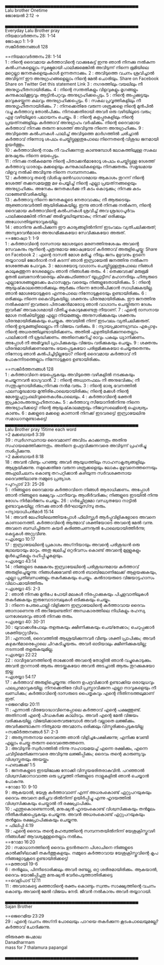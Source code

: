 
▄▄▄▄▄▄▄▄▄▄▄▄▄▄▄▄▄▄▄▄▄▄▄▄▄▄▄▄▄▄▄▄▄▄▄▄▄▄▄▄▄▄▄▄       
Lalu brother Onetime    
ജോയേല്‍ 2:12 ->     


▄▄▄▄▄▄▄▄▄▄▄▄▄▄▄▄▄▄▄▄▄▄▄▄▄▄▄▄▄▄▄▄▄▄▄▄▄▄▄▄▄▄▄▄        
Everyday  Lalu Brother pray    
നിയമാവര്‍ത്തനം 28: 1-14    
ജോഷ്വാ  1: 1-9    
സങ്കീര്‍ത്തനങ്ങള്‍  128      

==നിയമാവര്‍ത്തനം 28: 1-14    
1 : നിന്റെ ദൈവമായ കര്‍ത്താവിന്റെ വാക്കുകേട്ട് ഇന്നു ഞാന്‍ നിനക്കു നല്‍കുന്ന കല്‍പനകളെല്ലാം സൂക്ഷ്മമായി പാലിക്കുമെങ്കില്‍ അവിടുന്ന് നിന്നെ ഭൂമിയിലെ മറ്റെല്ലാ ജനതകളെയുംകാള്‍ ഉന്നതനാക്കും. 
2 : അവിടുത്തെ വചനം ശ്രവിച്ചാല്‍ അവിടുന്ന് ഈ അനുഗ്രഹങ്ങളെല്ലാം നിന്റെ മേല്‍ ചൊരിയും. Share on Facebook Share on Twitter Get this statement Link
3 : നഗരത്തിലും വയലിലും നീ അനുഗൃഹീതനായിരിക്കും. 
4 : നിന്റെ സന്തതികളും വിളവുകളും മൃഗങ്ങളും കന്നുകാലിക്കൂട്ടവും ആട്ടിന്‍പറ്റവും അനുഗ്രഹിക്കപ്പെടും. 
5 : നിന്റെ അപ്പക്കുട്ടയും മാവുകുഴയ്ക്കുന്ന കലവും അനുഗ്രഹിക്കപ്പെടും. 
6 : സകല പ്രവൃത്തികളിലും നീ അനുഗൃഹീതനായിരിക്കും. 
7 : നിനക്കെതിരേ വരുന്ന ശത്രുക്കളെ നിന്റെ മുന്‍പില്‍ വച്ചു കര്‍ത്താവു തോല്‍പിക്കും. നിനക്കെതിരായി അവര്‍ ഒരു വഴിയിലൂടെ വരും; ഏഴു വഴിയിലൂടെ പലായനം ചെയ്യും. 
8 : നിന്റെ കളപ്പുരകളിലും നിന്റെ പ്രയത്‌നങ്ങളിലും കര്‍ത്താവ് അനുഗ്രഹം വര്‍ഷിക്കും. നിന്റെ ദൈവമായ കര്‍ത്താവ് നിനക്കു തരുന്ന ദേശത്ത് അവിടുന്നു നിന്നെ അനുഗ്രഹിക്കും. 
9 : അവിടുത്തെ കല്‍പനകള്‍ പാലിച്ച് അവിടുത്തെ മാര്‍ഗത്തില്‍ ചരിച്ചാല്‍ കര്‍ത്താവ് നിന്നോടു ശപഥം ചെയ്തിട്ടുള്ളതുപോലെ നിന്നെതന്റെ വിശുദ്ധ ജനമായി ഉയര്‍ത്തും.    
10 : കര്‍ത്താവിന്റെ നാമം നീ വഹിക്കുന്നതു കാണുമ്പോള്‍ ലോകത്തിലുള്ള സകല മനുഷ്യരും നിന്നെ ഭയപ്പെടും.    
11 : നിനക്കു നല്‍കുമെന്നു നിന്റെ പിതാക്കന്‍മാരോടു ശപഥം ചെയ്തിട്ടുള്ള ദേശത്ത് കര്‍ത്താവു ധാരാളം മക്കളെയും കന്നുകാലികളെയും നിനക്കുതരും. സമൃദ്ധമായ വിളവു നല്‍കി അവിടുന്നു നിന്നെ സമ്പന്നനാക്കും.    
12 : കര്‍ത്താവു തന്റെ വിശിഷ്ട ഭണ്‍ഡാഗാരമായ ആകാശം തുറന്ന് നിന്റെ ദേശത്ത് തക്കസമയത്തു മഴ പെയ്യിച്ച് നിന്റെ എല്ലാ പ്രയത്‌നങ്ങളെയും അനുഗ്രഹിക്കും. അനേകം ജനതകള്‍ക്കു നീ കടം കൊടുക്കും; നിനക്കു കടം വാങ്ങേണ്ടിവരികയില്ല.    
13 : കര്‍ത്താവു നിന്നെ ജനതകളുടെ നേതാവാക്കും; നീ ആരുടെയും ആജ്ഞാനുവര്‍ത്തി ആയിരിക്കുകയില്ല. ഇന്നു ഞാന്‍ നിനക്കു നല്‍കുന്ന, നിന്റെ ദൈവമായ കര്‍ത്താവിന്റെ കല്‍പനകള്‍ ശ്രവിച്ച് അവ ശ്രദ്ധാപൂര്‍വം പാലിക്കുമെങ്കില്‍ നിനക്ക് അഭിവൃദ്ധിയുണ്ടാകും; നിനക്ക് ഒരിക്കലും അധോഗതിയുണ്ടാവുകയില്ല.    
14 : ഞാനിന്നു കല്‍പിക്കുന്ന ഈ കാര്യങ്ങളില്‍നിന്ന് ഇടംവലം വ്യതിചലിക്കരുത്; അന്യദേവന്‍മാരെ അനുഗമിക്കുകയോ സേവിക്കുകയോ അരുത്.    
==ജോഷ്വാ  1: 1-9     
1 : കര്‍ത്താവിന്റെ ദാസനായ മോശയുടെ മരണത്തിനുശേഷം അവന്റെ സേവകനും നൂനിന്റെ പുത്രനുമായ ജോഷ്വയോട് കര്‍ത്താവ് അരുളിച്ചെയ്തു: Share on Facebook 
2 : എന്റെ ദാസന്‍ മോശ മരിച്ചു. നീയും ജനം മുഴുവനും ഉടനെ തയ്യാറായി ജോര്‍ദാന്‍ നദി കടന്ന് ഞാന്‍ ഇസ്രായേല്‍ ജനത്തിനു നല്‍കുന്ന ദേശത്തേക്കു പോവുക. 
3 : മോശയോടു വാഗ്ദാനം ചെയ്തിട്ടുള്ളതുപോലെ നിങ്ങള്‍ കാലുകുത്തുന്ന ദേശമെല്ലാം ഞാന്‍ നിങ്ങള്‍ക്കു തരും. 
4 : തെക്കുവടക്ക് മരുഭൂമി മുതല്‍ ലബനോന്‍വരെയും കിഴക്കുപടിഞ്ഞാറ്‌ യൂഫ്രട്ടീസ് മഹാനദിയും ഹിത്യരുടെ എല്ലാദേശങ്ങളുമടക്കം മഹാസമുദ്രം വരെയും നിങ്ങളുടേതായിരിക്കും. 
5 : നിന്റെ ആയുഷ്‌കാലത്തൊരിക്കലും ആര്‍ക്കും നിന്നെ തോല്‍പിക്കാന്‍ സാധിക്കുകയില്ല. ഞാന്‍ മോശയോടുകൂടെ എന്നപോലെ നിന്നോടുകൂടെയും ഉണ്ടായിരിക്കും. 
6 : ഒരിക്കലും നിന്നെ കൈവിടുകയില്ല. ശക്തനും ധീരനുമായിരിക്കുക. ഈ ജനത്തിനു നല്‍കുമെന്ന് ഇവരുടെ പിതാക്കന്‍മാരോടു ഞാന്‍ വാഗ്ദാനം ചെയ്തിരുന്ന ദേശം ഇവര്‍ക്ക് അവകാശമായി വീതിച്ചു കൊടുക്കേണ്ടതു നീയാണ്. 
7 : എന്റെ ദാസനായ മോശ നല്‍കിയിട്ടുള്ള എല്ലാ നിയമങ്ങളും അനുസരിക്കുകയും ശക്തനും ധീരനുമായിരിക്കുകയും ചെയ്യുക. അവയില്‍ നിന്ന് ഇടംവലം വ്യതിചലിക്കരുത്. നിന്റെ ഉദ്യമങ്ങളിലെല്ലാം നീ വിജയം വരിക്കും. 
8 : ന്യായപ്രമാണഗ്രന്ഥം എപ്പോഴും നിന്റെ അധരത്തിലുണ്ടായിരിക്കണം. അതില്‍ എഴുതിയിരിക്കുന്നതെല്ലാം പാലിക്കാന്‍ നീ ശ്രദ്ധിക്കണം. അതിനെക്കുറിച്ച് രാവും പകലും ധ്യാനിക്കണം. അപ്പോള്‍ നീ അഭിവൃദ്ധി പ്രാപിക്കുകയും വിജയം വരിക്കുകയും ചെയ്യും. 
9 : ശക്തനും ധീരനുമായിരിക്കണമെന്നും ഭയപ്പെടുകയോ പരിഭ്രമിക്കുകയോ ചെയ്യരുതെന്നും നിന്നോടു ഞാന്‍ കല്‍പിച്ചിട്ടില്ലയോ? നിന്റെ ദൈവമായ കര്‍ത്താവ് നീ പോകുന്നിടത്തെല്ലാം നിന്നോടുകൂടെ ഉണ്ടായിരിക്കും.     

==സങ്കീര്‍ത്തനങ്ങള്‍  128     
1 : കര്‍ത്താവിനെ ഭയപ്പെടുകയും അവിടുത്തെ വഴികളില്‍ നടക്കുകയും ചെയ്യുന്നവന്‍ ഭാഗ്യവാന്‍. 
2 : നിന്റെ അധ്വാനഫലം നീ അനുഭവിക്കും; നീ സന്തുഷ്ടനായിരിക്കും;നിനക്കു നന്‍മ വരും. 
3 : നിന്റെ ഭാര്യ ഭവനത്തില്‍ ഫലസമൃദ്ധമായ മുന്തിരിപോലെയായിരിക്കും; നിന്റെ മക്കള്‍ നിന്റെ മേശയ്ക്കുചുറ്റുംഒലിവുതൈകള്‍പോലെയും. 
4 : കര്‍ത്താവിന്റെ ഭക്തന്‍ ഇപ്രകാരംഅനുഗൃഹീതനാകും. 
5 : കര്‍ത്താവു സീയോനില്‍നിന്നു നിന്നെ അനുഗ്രഹിക്കട്ടെ! നിന്റെ ആയുഷ്‌കാലമത്രയും നീജറുസലെമിന്റെ ഐശ്വര്യം കാണും. 
6 : മക്കളുടെ മക്കളെ കാണാന്‍ നിനക്ക് ഇടവരട്ടെ! ഇസ്രായേലിനു സമാധാനമുണ്ടാകട്ടെ!      
▄▄▄▄▄▄▄▄▄▄▄▄▄▄▄▄▄▄▄▄▄▄▄▄▄▄▄▄▄▄▄▄▄▄▄▄▄▄▄▄▄▄▄▄          
Lalu Brother pray 15time each word  
=2 മക്കബായര്‍ 3:39    
39 : സ്വര്‍ഗസ്ഥനായ ദൈവമാണ് അവിടം കാക്കുന്നതും അതിനു സഹായമെത്തിക്കുന്നതും. അതിനെ ഉപദ്രവിക്കുന്നവരെ അവിടുന്ന് പ്രഹരിച്ചു നശിപ്പിക്കുന്നു.      
=2 മക്കബായര്‍ 8:18    
18 : അവന്‍ വീണ്ടും പറഞ്ഞു: അവര്‍ ആയുധത്തിലും സാഹസകൃത്യങ്ങളിലും ആശ്രയിക്കുന്നു. നമുക്കെതിരേ വരുന്ന ശത്രുക്കളെയും ലോകം മുഴുവനെത്തന്നെയും അംഗുലീചലനം കൊണ്ടു തറപറ്റിക്കാന്‍ കഴിയുന്ന സര്‍വശക്തനായ ദൈവത്തിലാണു നമ്മുടെ പ്രത്യാശ.   
=പുറപ്പാട്  23: 25-26    
5 : നിങ്ങളുടെ ദൈവമായ കര്‍ത്താവിനെ നിങ്ങള്‍ ആരാധിക്കണം. അപ്പോള്‍ ഞാന്‍ നിങ്ങളുടെ ഭക്ഷ്യവും പാനീയവും ആശീര്‍വദിക്കും; നിങ്ങളുടെ ഇടയില്‍ നിന്നു രോഗം നിര്‍മാര്‍ജനം ചെയ്യും. 
26 : ഗര്‍ഭച്ഛിദ്രമോ വന്ധ്യതയോ നാട്ടില്‍ ഉണ്ടാവുകയില്ല; നിനക്കു ഞാന്‍ ദീര്‍ഘായുസ്‌സു തരും.    
=ന്യായാധിപ‌ന്‍‍മാര്‍ 15:14    
14 : അവന്‍ ലേഹിയിലെത്തിയപ്പോള്‍ ഫിലിസ്ത്യര്‍ ആര്‍പ്പുവിളികളോടെ അവനെ കാണാനെത്തി. കര്‍ത്താവിന്റെ ആത്മാവ് ശക്തിയോടെ അവന്റെ മേല്‍ വന്നു. അവനെ ബന്ധിച്ചിരുന്ന കയര്‍ കരിഞ്ഞചണനൂല്‍ പോലെയായിത്തീര്‍ന്നു; കെട്ടുകള്‍ അറ്റുവീണു.     
=ഏശയ്യാ 10:17    
17 : ഇസ്രായേലിന്റെ പ്രകാശം അഗ്‌നിയായും അവന്റെ പരിശുദ്ധന്‍ ഒരു ജ്വാലയായും മാറും. അതു ജ്വലിച്ച് ഒറ്റദിവസം കൊണ്ട് അവന്റെ മുള്ളുകളും മുള്‍ച്ചെടികളും ദഹിപ്പിച്ചുകളയും.     
=ഏശയ്യാ  43:14    
14 : നിങ്ങളുടെ രക്ഷകനും ഇസ്രായേലിന്റെ പരിശുദ്ധനുമായ കര്‍ത്താവ് അരുളിച്ചെയ്യുന്നു: നിങ്ങള്‍ക്കുവേണ്ടി ഞാന്‍ ബാബിലോണിലേക്ക് ആളയക്കുകയും, എല്ലാ പ്രതിബന്ധങ്ങളും തകര്‍ക്കുകയും ചെയ്യും. കല്‍ദായരുടെ വിജയാട്ടഹാസം വിലാപമായിത്തീരും    
=ഏശയ്യാ  45: 2-3   
2 : ഞാന്‍ നിനക്കു മുന്‍പേ പോയി മലകള്‍ നിരപ്പാക്കുകയും പിച്ചളവാതിലുകള്‍ തകര്‍ക്കുകയും ഇരുമ്പോടാമ്പലുകള്‍ ഒടിക്കുകയും ചെയ്യും.    
3 : നിന്നെ പേരുചൊല്ലി വിളിക്കുന്ന ഇസ്രായേലിന്റെ കര്‍ത്താവായ ദൈവം ഞാനാണെന്നു നീ അറിയേണ്ടതിന് അന്ധകാരത്തിലെ നിധികളും രഹസ്യ ധനശേഖരവും ഞാന്‍ നിനക്കു തരും.      
=ഏശയ്യാ 40: 30-31   
30 : യുവാക്കള്‍പോലും തളരുകയും ക്ഷീണിക്കുകയും ചെയ്‌തേക്കാം; ചെറുപ്പക്കാര്‍ ശക്തിയറ്റുവീഴാം.   
31 : എന്നാല്‍, ദൈവത്തില്‍ ആശ്രയിക്കുന്നവര്‍ വീണ്ടും ശക്തി പ്രാപിക്കും; അവര്‍ കഴുകന്‍മാരെപ്പോലെ ചിറകടിച്ചുയരും. അവര്‍ ഓടിയാലും ക്ഷീണിക്കുകയില്ല; നടന്നാല്‍ തളരുകയുമില്ല.     
=ഏശയ്യാ 22:22    
22 : ദാവീദുഭവനത്തിന്റെ താക്കോല്‍ അവന്റെ തോളില്‍ ഞാന്‍ വച്ചുകൊടുക്കും. അവന്‍ തുറന്നാല്‍ ആരും അടയ്ക്കുകയോ അവന്‍ അടച്ചാല്‍ ആരും തുറക്കുകയോ ഇല്ല    
=ഏശയ്യാ 54:17    
17 : കര്‍ത്താവ് അരുളിച്ചെയ്യുന്നു: നിന്നെ ഉപദ്രവിക്കാന്‍ ഉണ്ടാക്കിയ ഒരായുധവും ഫലപ്രദമാവുകയില്ല. നിനക്കെതിരേ വിധി പ്രസ്താവിക്കുന്ന എല്ലാ നാവുകളെയും നീ ഖണ്ഡിക്കും; കര്‍ത്താവിന്റെ ദാസരുടെ പൈതൃകവും എന്റെ നീതിനടത്തലുമാണ് ഇത്.      
=ജെറെമിയ 20:11    
11 : എന്നാല്‍ വീരയോദ്ധാവിനെപ്പോലെ കര്‍ത്താവ് എന്റെ പക്ഷത്തുണ്ട്. അതിനാല്‍ എന്റെ പീഡകര്‍ക്കു കാലിടറും. അവര്‍ എന്റെ മേല്‍ വിജയം വരിക്കുകയില്ല. വിജയിക്കാതെവരുമ്പോള്‍ അവര്‍ വല്ലാതെ ലജ്ജിക്കും. അവര്‍ക്കുണ്ടാകുന്ന നിത്യമായ അവമാനം ഒരിക്കലും വിസ്മരിക്കപ്പെടുകയില്ല      
=സങ്കീര്‍ത്തനങ്ങള്‍ 57: 2-3   
2 : അത്യുന്നതനായ ദൈവത്തെ ഞാന്‍ വിളിച്ചപേക്ഷിക്കുന്നു; എനിക്കു വേണ്ടി എല്ലാം ചെയ്തു തരുന്ന ദൈവത്തെത്തന്നെ.    
3 : അവിടുന്നു സ്വര്‍ഗത്തില്‍ നിന്നു സഹായമയച്ച് എന്നെ രക്ഷിക്കും, എന്നെ ചവിട്ടിമെതിക്കുന്നവരെ അവിടുന്നു ലജ്ജിപ്പിക്കും; ദൈവം തന്റെ കാരുണ്യവും വിശ്വസ്തതയും അയയ്ക്കും     
=ഹബക്കുക്ക്  1:5    
5 : ജനതകളുടെ ഇടയിലേക്കു നോക്കി വിസ്മയഭരിതരാകുവിന്‍. പറഞ്ഞാല്‍ വിശ്വസിക്കാനാവാത്ത ഒരു പ്രവൃത്തി നിങ്ങളുടെ നാളുകളില്‍ ഞാന്‍ ചെയ്യാന്‍ പോകുന്നു.      
=റോമാ 10: 9-10    
9 : ആകയാല്‍, യേശു കര്‍ത്താവാണ് എന്ന് അധരംകൊണ്ട് ഏറ്റുപറയുകയും ദൈവം അവനെ മരിച്ചവ രില്‍നിന്ന് ഉയിര്‍പ്പിച്ചു എന്നു ഹൃദയത്തില്‍ വിശ്വസിക്കുകയും ചെയ്താല്‍ നീ രക്ഷപ്രാപിക്കും.    
10 : എന്തുകൊണ്ടെന്നാല്‍, മനുഷ്യന്‍ ഹൃദയംകൊണ്ട് വിശ്വസിക്കുകയും തന്‍മൂലം നീതീകരിക്കപ്പെടുകയും ചെയ്യുന്നു. അവന്‍ അധരംകൊണ്ട് ഏറ്റുപറയുകയും തന്‍മൂലം രക്ഷപ്രാപിക്കുകയും ചെയ്യുന്നു.      
= ഫിലിപ്പി 4:19   
19 : എന്റെ ദൈവം തന്റെ മഹത്വത്തിന്റെ സമ്പന്നതയില്‍നിന്ന് യേശുക്രിസ്തുവഴി നിങ്ങള്‍ക്ക് ആവശ്യമുള്ളതെല്ലാം നല്‍കും.     
==റോമാ 16:20    
20 : സമാധാനത്തിന്റെ ദൈവം ഉടന്‍തന്നെ പിശാചിനെ നിങ്ങളുടെ കാല്‍ക്കീഴിലാക്കി തകര്‍ത്തുകളയും. നമ്മുടെ കര്‍ത്താവായ യേശുക്രിസ്തുവിന്റെ കൃപ നിങ്ങളോടുകൂടെ ഉണ്ടായിരിക്കട്ടെ!     
==മത്തായി 19-6    
6 : തന്‍മൂലം, പിന്നീടൊരിക്കലും അവര്‍ രണ്ടല്ല, ഒറ്റ ശരീരമായിരിക്കും. ആകയാല്‍, ദൈവം യോജിപ്പിച്ചതു മനുഷ്യന്‍ വേര്‍പെടുത്താതിരിക്കട്ടെ     
==വെളിപാട് 12:11    
11 : അവരാകട്ടെ കുഞ്ഞാടിന്റെ രക്തം കൊണ്ടും സ്വന്തം സാക്ഷ്യത്തിന്റെ വചനം കൊണ്ടും അവന്റെ മേല്‍ വിജയം നേടി. ജീവന്‍ നല്‍കാനും അവര്‍ തയ്യാറായി.    


▄▄▄▄▄▄▄▄▄▄▄▄▄▄▄▄▄▄▄▄▄▄▄▄▄▄▄▄▄▄▄▄▄▄▄▄▄▄▄▄▄▄▄▄      
Sajan Brother    

==ജെറെമിയ 23:29    
29 : എന്റെ വചനം അഗ്‌നി പോലെയും പാറയെ തകര്‍ക്കുന്ന കൂടംപോലെയുമല്ലേ? കര്‍ത്താവ് ചോദിക്കുന്നു.     

തിരുരക്ത ജപമാല     
Danadharmam     
mass for 7 thalamura papangal    

▄▄▄▄▄▄▄▄▄▄▄▄▄▄▄▄▄▄▄▄▄▄▄▄▄▄▄▄▄▄▄▄▄▄▄▄▄▄▄▄▄▄▄▄      






